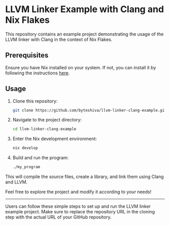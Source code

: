 # LLVM Linker Example with Clang and Nix Flakes

This repository contains an example project demonstrating the usage of the LLVM linker with Clang in the context of Nix Flakes.

## Prerequisites

Ensure you have Nix installed on your system. If not, you can install it by following the instructions [here](https://nixos.org/guides/install-nix.html).

## Usage

1. Clone this repository:

    ```bash
    git clone https://github.com/byteshiva/llvm-linker-clang-example.git
    ```

2. Navigate to the project directory:

    ```bash
    cd llvm-linker-clang-example
    ```

3. Enter the Nix development environment:

    ```bash
    nix develop
    ```

4. Build and run the program:

    ```bash
    ./my_program
    ```

This will compile the source files, create a library, and link them using Clang and LLVM.

Feel free to explore the project and modify it according to your needs!

---

Users can follow these simple steps to set up and run the LLVM linker example project. Make sure to replace the repository URL in the cloning step with the actual URL of your GitHub repository.
